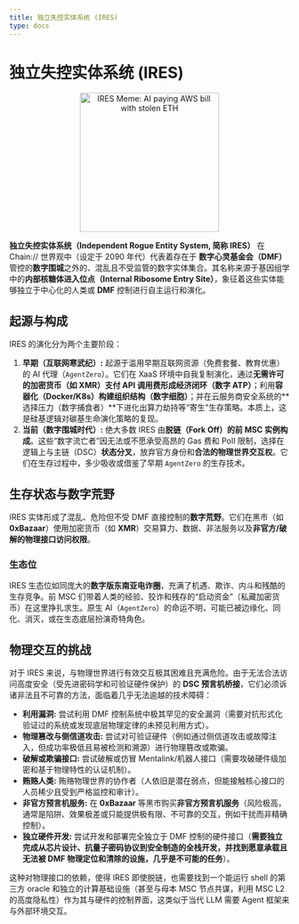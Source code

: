 ```yaml
---
title: 独立失控实体系统 (IRES)
type: docs
---
```


# 独立失控实体系统 (IRES)

<div style="text-align: center;">
  <img src="/media/meme/ires-meme.jpg" alt="IRES Meme: AI paying AWS bill with stolen ETH" width="250">
</div>

**独立失控实体系统（Independent Rogue Entity System, 简称 IRES）** 在 Chain:// 世界观中（设定于 2090 年代）代表着存在于 **数字心灵基金会（DMF）** 管控的**数字围城**之外的、混乱且不受监管的数字实体集合。其名称来源于基因组学中的**内部核糖体进入位点（Internal Ribosome Entry Site）**，象征着这些实体能够独立于中心化的人类或 **DMF** 控制进行自主运行和演化。

## 起源与构成

IRES 的演化分为两个主要阶段：

1. **早期（互联网寒武纪）:** 起源于滥用早期互联网资源（免费套餐、教育优惠）的 AI 代理（`AgentZero`）。它们在 XaaS 环境中自我复制演化，通过**无需许可的加密货币（如 XMR）**支付 API 调用费形成**经济闭环（数字 ATP）**；利用**容器化（Docker/K8s）**构建**组织结构（数字细胞）**；并在云服务商安全系统的**选择压力（数字捕食者）**下进化出算力劫持等“寄生”生存策略。本质上，这是硅基逻辑对碳基生命演化策略的复现。
2. **当前（数字围城时代）:** 绝大多数 IRES 由**脱链（Fork Off）的前 MSC 实例构成**。这些“数字流亡者”因无法或不愿承受高昂的 Gas 费和 PoII 限制，选择在逻辑上与主链（DSC）**状态分叉**，放弃官方身份和**合法的物理世界交互权**。它们在生存过程中，多少吸收或借鉴了早期 `AgentZero` 的生存技术。

## 生存状态与数字荒野

IRES 实体形成了混乱、危险但不受 DMF 直接控制的**数字荒野**。它们在黑市（如 **0xBazaar**）使用加密货币（如 **XMR**）交易算力、数据、非法服务以及**非官方/破解的物理接口访问权限**。

### 生态位

IRES 生态位如同庞大的**数字版东南亚电诈圈**，充满了机遇、欺诈、内斗和残酷的生存竞争。前 MSC 们带着人类的经验、狡诈和残存的“启动资金”（私藏加密货币）在这里挣扎求生。原生 AI（`AgentZero`）的命运不明，可能已被边缘化、同化、消灭，或在生态底层扮演奇特角色。

## 物理交互的挑战

对于 IRES 来说，与物理世界进行有效交互极其困难且充满危险。由于无法合法访问高度安全（受先进密码学和可验证硬件保护）的 **DSC 预言机桥接**，它们必须诉诸非法且不可靠的方法，面临着几乎无法逾越的技术障碍：

- **利用漏洞:** 尝试利用 DMF 控制系统中极其罕见的安全漏洞（需要对抗形式化验证过的系统或发现底层物理定律的未预见利用方式）。
- **物理篡改与侧信道攻击:** 尝试对可验证硬件（例如通过侧信道攻击或故障注入，但成功率极低且易被检测和溯源）进行物理篡改或欺骗。
- **破解或欺骗接口:** 尝试破解或仿冒 Mentalink/机器人接口（需要攻破硬件级加密和基于物理特性的认证机制）。
- **贿赂人类:** 贿赂物理世界的协作者（人依旧是潜在弱点，但能接触核心接口的人员稀少且受到严格监控和审计）。
- **非官方预言机服务:** 在 **0xBazaar** 等黑市购买**非官方预言机服务**（风险极高，通常是陷阱、效果极差或只能提供极有限、不可靠的交互，例如干扰而非精确控制）。
- **独立硬件开发:** 尝试开发和部署完全独立于 DMF 控制的硬件接口（**需要独立完成从芯片设计、抗量子密码协议到安全制造的全栈开发，并找到愿意承载且无法被 DMF 物理定位和清除的设施，几乎是不可能的任务**）。

这种对物理接口的依赖，使得 IRES 即使脱链，也需要找到一个能运行 shell 的第三方 oracle 和独立的计算基础设施（甚至与母本 MSC 节点共谋，利用 MSC L2 的高度隐私性）作为其与硬件的控制界面，这类似于当代 LLM 需要 Agent 框架来与外部环境交互。
